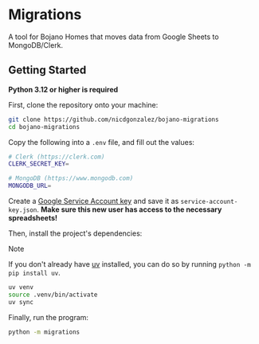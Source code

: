 # Migrations

A tool for Bojano Homes that moves data from Google Sheets to MongoDB/Clerk.

## Getting Started

**Python 3.12 or higher is required**

First, clone the repository onto your machine:

```bash
git clone https://github.com/nicdgonzalez/bojano-migrations
cd bojano-migrations
```

Copy the following into a `.env` file, and fill out the values:

```bash
# Clerk (https://clerk.com)
CLERK_SECRET_KEY=

# MongoDB (https://www.mongodb.com)
MONGODB_URL=
```

Create a [Google Service Account key] and save it as `service-account-key.json`.
**Make sure this new user has access to the necessary spreadsheets!**

Then, install the project's dependencies:

> [!NOTE]
> If you don't already have [uv] installed, you can do so by running
> `python -m pip install uv`.

```bash
uv venv
source .venv/bin/activate
uv sync
```

Finally, run the program:

```bash
python -m migrations
```


<!-- Links referenced in the document -->

[Google Service Account key]: https://cloud.google.com/iam/docs/keys-create-delete
[uv]: https://github.com/astral-sh/uv
